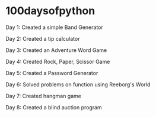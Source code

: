 # 100daysofpython

Day 1: Created a simple Band Generator

Day 2: Created a tip calculator  

Day 3: Created an Adventure Word Game

Day 4: Created Rock, Paper, Scissor Game

Day 5: Created a Password Generator

Day 6: Solved problems on function using Reeborg's World

Day 7: Created hangman game

Day 8: Created a blind auction program
